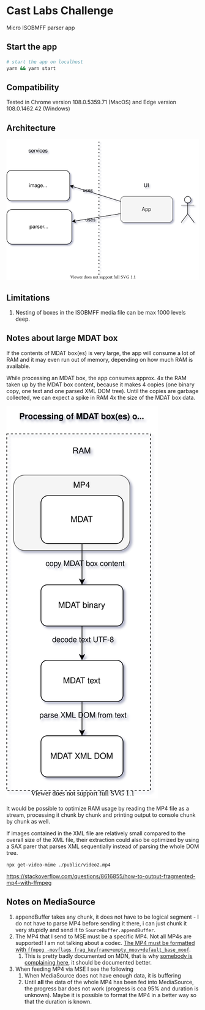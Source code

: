 # Cast Labs Challenge
Micro ISOBMFF parser app

## Start the app
```bash
# start the app on localhost
yarn && yarn start
```

## Compatibility
Tested in Chrome version 108.0.5359.71 (MacOS) and Edge version 108.0.1462.42 (Windows)

## Architecture
![](./doc/architecture.svg)

## Limitations

1. Nesting of boxes in the ISOBMFF media file can be max 1000 levels deep.

## Notes about large MDAT box

If the contents of MDAT box(es) is very large, the app will consume a lot of RAM and it may even run out of memory, depending on how much RAM is available.

While processing an MDAT box, the app consumes approx. 4x the RAM taken up by the MDAT box content, because it makes 4 copies  (one binary copy, one text and one parsed XML DOM tree). Until the copies are garbage collected, we can expect a spike in RAM 4x the size of the MDAT box data.

![](./doc/mdat_problem.svg)

It would be possible to optimize RAM usage by reading the MP4 file as a stream, processing it chunk by chunk and printing output to console chunk by chunk as well.

If images contained in the XML file are relatively small compared to the overall size of the XML file, their extraction could also be optimized by using a SAX parer that parses XML sequentially instead of parsing the whole DOM tree.

```
npx get-video-mime ./public/video2.mp4
```


https://stackoverflow.com/questions/8616855/how-to-output-fragmented-mp4-with-ffmpeg

## Notes on MediaSource
1. appendBuffer takes any chunk, it does not have to be logical segment - I do not have to parse MP4 before sending it there, i can just chunk it very stupidly and send it to `SourceBuffer.appendBuffer`.
2. The MP4 that I send to MSE must be a specific MP4. Not all MP4s are supported! I am not talking about a codec. [The MP4 must be formatted with `ffmpeg -movflags frag_keyframe+empty_moov+default_base_moof`](https://developer.mozilla.org/en-US/docs/Web/API/Media_Source_Extensions_API/Transcoding_assets_for_MSE).
   1. This is pretty badly documented on MDN, that is why [somebody is complaining here](https://stackoverflow.com/questions/42234078/html5-mediasource-works-with-some-mp4-files-and-not-with-others-same-codecs), it should be documented better.
3. When feeding MP4 via MSE I see the following
   1. When MediaSource does not have enough data, it is buffering
   2. Until **all** the data of the whole MP4 has been fed into MediaSource, the progress bar does not work (progress is cca 95% and duration is unknown). Maybe it is possible to format the MP4 in a better way so that the duration is known.
